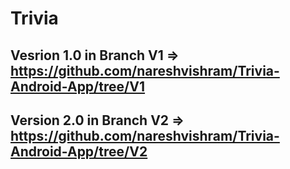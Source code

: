 # Trivia

## Vesrion 1.0 in Branch V1 => https://github.com/nareshvishram/Trivia-Android-App/tree/V1
## Version 2.0 in Branch V2 => https://github.com/nareshvishram/Trivia-Android-App/tree/V2

